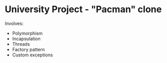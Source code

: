 # University Project - "Pacman" clone
Involves:
* Polymorphism
* Incapsulation
* Threads
* Factory pattern 
* Custom exceptions
